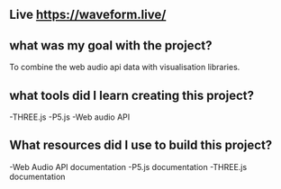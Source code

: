 Live https://waveform.live/
----
## what was my goal with the project?
To combine the web audio api data with visualisation libraries. 

## what tools did I learn creating this project?
-THREE.js
-P5.js
-Web audio API

## What resources did I use to build this project?

-Web Audio API documentation
-P5.js documentation
-THREE.js documentation






